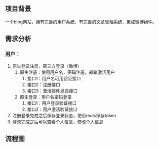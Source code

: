 ## 项目背景
一个blog网站，拥有完善的用户系统，有完善的文章管理系统，集成微博组件。
## 需求分析
### 用户：
1. 原生登录注册，第三方登录（微博）
    1. 原生注册：使用用户名，密码注册，邮箱激活用户
        1. 接口1：用户名可用验证接口
        2. 接口2：注册接口
        3. 接口3：激活邮件发送接口
    2. 原生登录：用户名密码登录
        1. 接口1：用户登录验证接口
        2. 接口2：用户激活验证接口
2. 注册登录完成之后保存登录状态，使用redis保存token
3. 登录完成之后可以查看个人信息，修改个人信息

## 流程图

